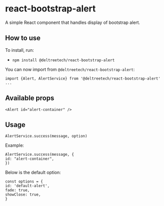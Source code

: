 # react-bootstrap-alert

A simple React component that handles display of bootstrap alert.

## How to use

To install, run:

- `npm install @deltreetech/react-bootstrap-alert`

You can now import from `@deltreetech/react-bootstrap-alert`:

```
import {Alert, AlertService} from '@deltreetech/react-bootstrap-alert'
...
```

## Available props

```
<Alert id="alert-container" />
```

## Usage

```
AlertService.success(message, option)
```

Example:

```
AlertService.success(message, {
id: "alert-container",
})
```

Below is the default option:

```
const options = {
id: 'default-alert',
fade: true,
showClose: true,
}
```
